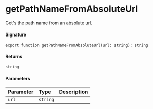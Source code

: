 # getPathNameFromAbsoluteUrl

Get's the path name from an absolute url. 


#### Signature
`export function getPathNameFromAbsoluteUrl(url: string): string`

#### Returns
`string`


#### Parameters


| Parameter	   | Type    | Description |
|:-------------|:---------------|:------------|
| `url`    | `string` |  |

